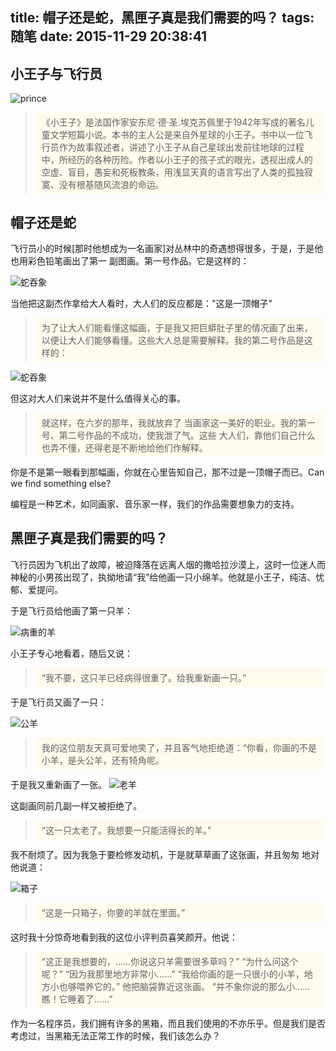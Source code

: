 title: 帽子还是蛇，黑匣子真是我们需要的吗？
tags: 随笔
date: 2015-11-29 20:38:41
---

<style>blockquote p{background:#fefbec;padding: 5px 10px;}</style>
## 小王子与飞行员

<img src="/img/little-price/prince02.jpg" alt="prince">

> 《小王子》是法国作家安东尼·德·圣.埃克苏佩里于1942年写成的著名儿童文学短篇小说。本书的主人公是来自外星球的小王子。书中以一位飞行员作为故事叙述者，讲述了小王子从自己星球出发前往地球的过程中，所经历的各种历险。作者以小王子的孩子式的眼光，透视出成人的空虚、盲目，愚妄和死板教条，用浅显天真的语言写出了人类的孤独寂寞、没有根基随风流浪的命运。

<!-- more -->

## 帽子还是蛇

飞行员小的时候[那时他想成为一名画家]对丛林中的奇遇想得很多，于是，于是他也用彩色铅笔画出了第一 副图画。第一号作品。它是这样的：

<img src="/img/little-price/hat.jpg" alt="蛇吞象">

当他把这副杰作拿给大人看时，大人们的反应都是："这是一顶帽子"

> 为了让大人们能看懂这幅画，于是我又把巨蟒肚子里的情况画了出来，以便让大人们能够看懂。这些大人总是需要解释。我的第二号作品是这样的：

<img src="/img/little-price/sneak.jpg" alt="蛇吞象">

但这对大人们来说并不是什么值得关心的事。

> 就这样，在六岁的那年，我就放弃了 当画家这一美好的职业。我的第一号、第二号作品的不成功，使我泄了气。这些 大人们，靠他们自己什么也弄不懂，还得老是不断地给他们作解释。

你是不是第一眼看到那幅画，你就在心里告知自己，那不过是一顶帽子而已。Can we find something else?

编程是一种艺术，如同画家、音乐家一样，我们的作品需要想象力的支持。


## 黑匣子真是我们需要的吗？

飞行员因为飞机出了故障，被迫降落在远离人烟的撒哈拉沙漠上，这时一位迷人而神秘的小男孩出现了，执拗地请“我”给他画一只小绵羊。他就是小王子，纯洁、忧郁、爱提问。

于是飞行员给他画了第一只羊：

<img src="/img/little-price/sheep01.jpg" alt="病重的羊">

小王子专心地看着，随后又说：

> “我不要，这只羊已经病得很重了。给我重新画一只。”

于是飞行员又画了一只：

<img src="/img/little-price/sheet02.jpg" alt="公羊">

> 我的这位朋友天真可爱地笑了，并且客气地拒绝道：“你看，你画的不是小羊，是头公羊，还有犄角呢。

于是我又重新画了一张。
<img src="/img/little-price/sheet03.jpg" alt="老羊">

这副画同前几副一样又被拒绝了。

> “这一只太老了。我想要一只能活得长的羊。”

我不耐烦了。因为我急于要检修发动机，于是就草草画了这张画，并且匆匆 地对他说道：

<img src="/img/little-price/sheeet-04.jpg" alt="箱子">

> “这是一只箱子，你要的羊就在里面。”

这时我十分惊奇地看到我的这位小评判员喜笑颜开。他说：
> “这正是我想要的，……你说这只羊需要很多草吗？”
> “为什么问这个呢？”
> “因为我那里地方非常小……”
> “我给你画的是一只很小的小羊，地方小也够喂养它的。”
他把脑袋靠近这张画。
> “并不象你说的那么小……瞧！它睡着了……”

作为一名程序员，我们拥有许多的黑箱，而且我们使用的不亦乐乎。但是我们是否考虑过，当黑箱无法正常工作的时候，我们该怎么办？

